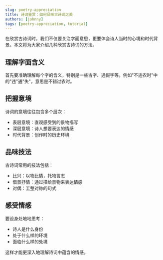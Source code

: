 ```yaml
---
slug: poetry-appreciation
title: 诗词鉴赏：如何品味古诗词之美
authors: [johnny]
tags: [poetry-appreciation, tutorial]
---
```


在欣赏古诗词时，我们不仅要关注字面意思，更要体会诗人当时的心境和时代背景。本文将为大家介绍几种欣赏古诗词的方法。

<!--truncate-->

## 理解字面含义

首先要准确理解每个字的含义，特别是一些古字、通假字等。例如"不违农时"中的"违"通"失"，意思是不错过农时。

## 把握意境

诗词的意境往往包含多个层次：
- 表层意境：直观感受到的景物描写
- 深层意境：诗人想要表达的情感
- 时代背景：创作时的历史环境

## 品味技法

古诗词常用的技法包括：
- 比兴：以物比情，托物言志
- 借景抒情：通过描绘景物来表达情感
- 对偶：工整对称的句式

## 感受情感

要设身处地地思考：
- 诗人是什么身份
- 处于什么样的环境
- 面临什么样的处境

这样才能更深入地理解诗词中蕴含的情感。 